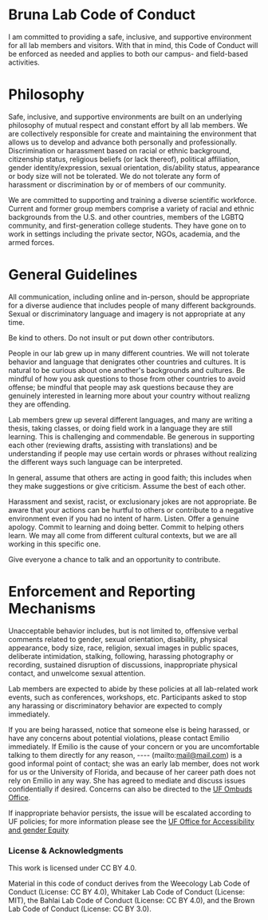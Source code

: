 
# Bruna Lab Code of Conduct
I am committed to providing a safe, inclusive, and supportive environment for all lab members and visitors. With that in mind, this Code of Conduct will be enforced as needed and applies to both our campus- and field-based activities.

# Philosophy
Safe, inclusive, and supportive environments are built on an underlying philosophy of mutual respect and constant effort by all lab members. We are collectively responsible for create and maintaining the environment that allows us to develop and advance both personally and professionally. Discrimination or harassment based on racial or ethnic background, citizenship status, religious beliefs (or lack thereof), political affiliation, gender identity/expression, sexual orientation, dis/ability status, appearance or body size will not be tolerated. We do not tolerate any form of harassment or discrimination by or of members of our community.

We are committed to supporting and training a diverse scientific workforce. Current and former group members comprise a variety of racial and ethnic backgrounds from the U.S. and other countries, members of the LGBTQ community, and first-generation college students. They have gone on to work in settings including the private sector, NGOs, academia, and the armed forces.

# General Guidelines

All communication, including online and in-person, should be appropriate for a diverse audience that includes people of many different backgrounds. Sexual or discriminatory language and imagery is not appropriate at any time.

Be kind to others. Do not insult or put down other contributors. 

People in our lab grew up in many different countries. We will not tolerate behavior and language that denigrates other countries and cultures. It is natural to be curious about one another's backgrounds and cultures. Be mindful of how you ask questions to those from other countries to avoid offense; be mindful that people may ask questions because they are genuinely interested in learning more about your country without realizng they are offending. 

Lab members grew up several different languages, and many are writing a thesis, taking classes, or doing field work in a  language they are still learning. This is challenging and commendable. Be generous in supporting each other (reviewing drafts, assisting with translations) and be understanding if people may use certain words or phrases without realizing the different ways such language can be interpreted. 

In general, assume that others are acting in good faith; this includes when they make suggestions or give criticism. Assume the best of each other.

Harassment and sexist, racist, or exclusionary jokes are not appropriate.  Be aware that your actions can be hurtful to others or contribute to a negative environment even if you had no intent of harm. Listen. Offer a genuine apology.  Commit to learning and doing better. Commit to helping others learn. We may all come from different cultural contexts, but we are all working in this specific one.

Give everyone a chance to talk and an opportunity to contribute.

# Enforcement and Reporting Mechanisms


Unacceptable behavior includes, but is not limited to, offensive verbal comments related to gender, sexual orientation, disability, physical appearance, body size, race, religion, sexual images in public spaces, deliberate intimidation, stalking, following, harassing photography or recording, sustained disruption of discussions, inappropriate physical contact, and unwelcome sexual attention.

Lab members are expected to abide by these policies at all lab-related work events, such as conferences, workshops, etc.
Participants asked to stop any harassing or discriminatory behavior are expected to comply immediately.

If you are being harassed, notice that someone else is being harassed, or have any concerns about potential violations, please contact Emilio immediately. If Emilio is the cause of your concern or you are uncomfortable talking to them directly for any reason, ---- (mailto:mail@mail.com) is a good informal point of contact; she was an early lab member, does not work for us or the University of Florida, and because of her career path does not rely on Emilio in any way. She has agreed to mediate and discuss issues confidentially if desired. Concerns can also be directed to the [UF Ombuds Office](https://www.ombuds.ufl.edu/).

If inappropriate behavior persists, the issue will be escalated according to UF policies; for more information please see the [UF Office for Accessibility and gender Equity](https://titleix.ufl.edu/)

### License & Acknowledgments

This work is licensed under CC BY 4.0.

Material in this code of conduct derives from the Weecology Lab Code of Conduct (License: CC BY 4.0), Whitaker Lab Code of Conduct (License: MIT), the Bahlai Lab Code of Conduct (License: CC BY 4.0), and the Brown Lab Code of Conduct (License: CC BY 3.0).
